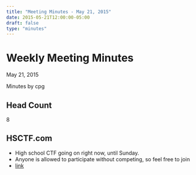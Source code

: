 ```yaml
---
title: "Meeting Minutes - May 21, 2015"
date: 2015-05-21T12:00:00-05:00
draft: false
type: "minutes"
---
```


# Weekly Meeting Minutes 

May 21, 2015

Minutes by cpg

## Head Count

8

## HSCTF.com
- High school CTF going on right now, until Sunday.
- Anyone is allowed to participate without competing, so feel free to join
- [link](http://hsctf.com/)

